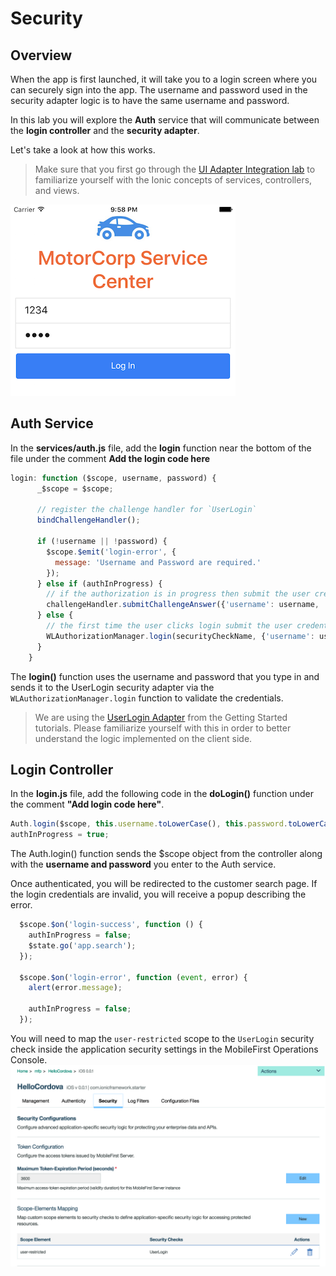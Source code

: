 
# Security

## Overview

When the app is first launched, it will take you to a login screen where you can securely sign into the app.
The username and password used in the security adapter logic is to have the same username and password.

In this lab you will explore the **Auth** service that will communicate between the **login controller** and the **security adapter**.

Let's take a look at how this works.

> Make sure that you first go through the [UI Adapter Integration lab](https://github.ibm.com/cord-americas/MotoCorpService/blob/master/Lab/4.%20ui-adapter-integration.md) to familiarize yourself with the Ionic concepts of services, controllers, and views.

![Login](/Lab/img/login.png)

## Auth Service

In the **services/auth.js** file, add the **login** function near the bottom of the file under the comment **Add the login code here**

```js
login: function ($scope, username, password) {
      _$scope = $scope;

      // register the challenge handler for `UserLogin`
      bindChallengeHandler();

      if (!username || !password) {
        $scope.$emit('login-error', {
          message: 'Username and Password are required.'
        });
      } else if (authInProgress) {
        // if the authorization is in progress then submit the user credentials to the challenge handler
        challengeHandler.submitChallengeAnswer({'username': username, 'password': password});
      } else {
        // the first time the user clicks login submit the user credentials along with the security check name `UserLogin`
        WLAuthorizationManager.login(securityCheckName, {'username': username, 'password': password});
      }
    }
```

The **login()** function uses the username and password that you type in and sends it to the UserLogin security adapter via the `WLAuthorizationManager.login` function to validate the credentials.

> We are using the [UserLogin Adapter](https://mobilefirstplatform.ibmcloud.com/tutorials/en/foundation/8.0/authentication-and-security/user-authentication/security-check/) from the Getting Started tutorials. Please familiarize yourself with this in order to better understand the logic implemented on the client side.

## Login Controller
In the **login.js** file, add the following code in the **doLogin()** function under the comment **"Add login code here"**.

```js
Auth.login($scope, this.username.toLowerCase(), this.password.toLowerCase());
authInProgress = true;
```
The Auth.login() function sends the $scope object from the controller along with the **username and password** you enter to the Auth service.

Once authenticated, you will be redirected to the customer search page.
If the login credentials are invalid, you will receive a popup describing the error.
```js
  $scope.$on('login-success', function () {
    authInProgress = false;
    $state.go('app.search');
  });

  $scope.$on('login-error', function (event, error) {
    alert(error.message);

    authInProgress = false;
  });
```

You will need to map the `user-restricted` scope to the `UserLogin` security check inside the application security settings in the MobileFirst Operations Console.
![Login Security Check](/Lab/img/loginsecuritycheck.png)
